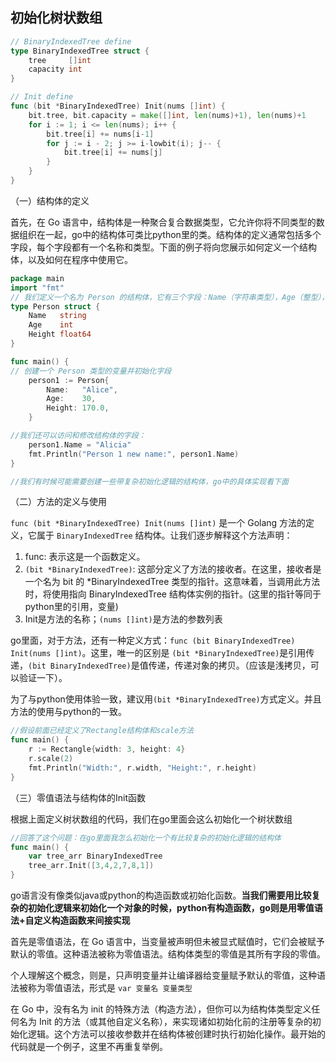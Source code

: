 ## 初始化树状数组
```go
// BinaryIndexedTree define
type BinaryIndexedTree struct {
	tree     []int
	capacity int
}

// Init define
func (bit *BinaryIndexedTree) Init(nums []int) {
	bit.tree, bit.capacity = make([]int, len(nums)+1), len(nums)+1
	for i := 1; i <= len(nums); i++ {
		bit.tree[i] += nums[i-1]
		for j := i - 2; j >= i-lowbit(i); j-- {
			bit.tree[i] += nums[j]
		}
	}
}
```

（一）结构体的定义

首先，在 Go 语言中，结构体是一种聚合复合数据类型，它允许你将不同类型的数据组织在一起，go中的结构体可类比python里的类。结构体的定义通常包括多个字段，每个字段都有一个名称和类型。下面的例子将向您展示如何定义一个结构体，以及如何在程序中使用它。
```go
package main
import "fmt"
// 我们定义一个名为 Person 的结构体，它有三个字段：Name（字符串类型），Age（整型），和 Height（浮点型）。
type Person struct {
    Name   string
    Age    int
    Height float64
}

func main() {
// 创建一个 Person 类型的变量并初始化字段
    person1 := Person{
        Name:   "Alice",
        Age:    30,
        Height: 170.0,
    }

//我们还可以访问和修改结构体的字段：
    person1.Name = "Alicia"
    fmt.Println("Person 1 new name:", person1.Name)
}

//我们有时候可能需要创建一些带复杂初始化逻辑的结构体，go中的具体实现看下面
```

（二）方法的定义与使用

`func (bit *BinaryIndexedTree) Init(nums []int)` 是一个 Golang 方法的定义，它属于 `BinaryIndexedTree` 结构体。让我们逐步解释这个方法声明：
1. func: 表示这是一个函数定义。
2. `(bit *BinaryIndexedTree)`: 这部分定义了方法的接收者。在这里，接收者是一个名为 bit 的 *BinaryIndexedTree 类型的指针。这意味着，当调用此方法时，将使用指向 BinaryIndexedTree 结构体实例的指针。(这里的指针等同于python里的引用，变量)
3. Init是方法的名称；`(nums []int)`是方法的参数列表

go里面，对于方法，还有一种定义方式：`func (bit BinaryIndexedTree) Init(nums []int)`。这里，唯一的区别是 `(bit *BinaryIndexedTree)`是引用传递，`(bit BinaryIndexedTree)`是值传递，传递对象的拷贝。（应该是浅拷贝，可以验证一下）。

为了与python使用体验一致，建议用`(bit *BinaryIndexedTree)`方式定义。并且方法的使用与python的一致。
```go
//假设前面已经定义了Rectangle结构体和scale方法
func main() {
    r := Rectangle{width: 3, height: 4}
    r.scale(2)
    fmt.Println("Width:", r.width, "Height:", r.height)
}
```

（三）零值语法与结构体的Init函数

根据上面定义树状数组的代码，我们在go里面会这么初始化一个树状数组
```go
//回答了这个问题：在go里面我怎么初始化一个有比较复杂的初始化逻辑的结构体
func main() {
    var tree_arr BinaryIndexedTree
    tree_arr.Init([3,4,2,7,8,1])
}
```
go语言没有像类似java或python的构造函数或初始化函数。**当我们需要用比较复杂的初始化逻辑来初始化一个对象的时候，python有构造函数，go则是用零值语法+自定义构造函数来间接实现**

首先是零值语法，在 Go 语言中，当变量被声明但未被显式赋值时，它们会被赋予默认的零值。这种语法被称为零值语法。结构体类型的零值是其所有字段的零值。

个人理解这个概念，则是，只声明变量并让编译器给变量赋予默认的零值，这种语法被称为零值语法，形式是 `var 变量名 变量类型`

在 Go 中，没有名为 init 的特殊方法（构造方法），但你可以为结构体类型定义任何名为 Init 的方法（或其他自定义名称），来实现诸如初始化前的注册等复杂的初始化逻辑。这个方法可以接收参数并在结构体被创建时执行初始化操作。最开始的代码就是一个例子，这里不再重复举例。
